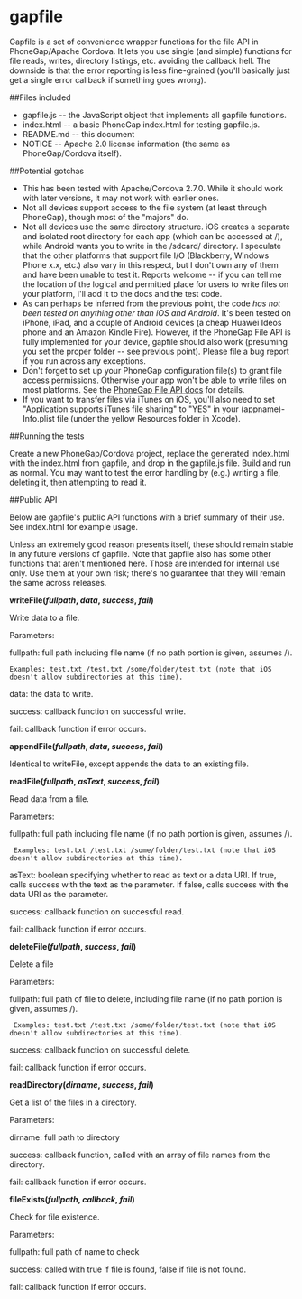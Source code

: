 gapfile
=======

Gapfile is a set of convenience wrapper functions for the file API in PhoneGap/Apache Cordova. It lets you use single (and simple) functions for file reads, writes, directory listings, etc. avoiding the callback hell. The downside is that the error reporting is less fine-grained (you'll basically just get a single error callback if something goes wrong).

##Files included

* gapfile.js  -- the JavaScript object that implements all gapfile functions.
* index.html -- a basic PhoneGap index.html for testing gapfile.js.
* README.md -- this document
* NOTICE -- Apache 2.0 license information (the same as PhoneGap/Cordova itself).


##Potential gotchas

* This has been tested with Apache/Cordova 2.7.0. While it should work with later versions, it may not work with earlier ones.
* Not all devices support access to the file system (at least through PhoneGap), though most of the "majors" do.
* Not all devices use the same directory structure. iOS creates a separate and isolated root directory for each app (which can be accessed at /), while Android wants you to write in the /sdcard/ directory. I speculate that the other platforms that support file I/O (Blackberry, Windows Phone x.x, etc.) also vary in this respect, but I don't own any of them and have been unable to test it. Reports welcome -- if you can tell me the location of the logical and permitted place for users to write files on your platform, I'll add it to the docs and the test code.
* As can perhaps be inferred from the previous point, the code *has not been tested on anything other than iOS and Android*. It's been tested on iPhone, iPad, and a couple of Android devices (a cheap Huawei Ideos phone and an Amazon Kindle Fire). However, if the PhoneGap File API is fully implemented for your device, gapfile should also work (presuming you set the proper folder -- see previous point). Please file a bug report if you run across any exceptions.
* Don't forget to set up your PhoneGap configuration file(s) to grant file access permissions. Otherwise your app won't be able to write files on most platforms. See the [PhoneGap File API docs](http://docs.phonegap.com/en/2.7.0/cordova_file_file.md.html#Files) for details.
* If you want to transfer files via iTunes on iOS, you'll also need to set "Application supports iTunes file sharing" to "YES" in your (appname)-Info.plist file (under the yellow Resources folder in Xcode).

##Running the tests

Create a new PhoneGap/Cordova project, replace the generated index.html with the index.html from gapfile, and drop in the gapfile.js file. Build and run as normal. You may want to test the error handling by (e.g.) writing a file, deleting it, then attempting to read it. 

##Public API

Below are gapfile's public API functions with a brief summary of their use. See index.html for example usage.

Unless an extremely good reason presents itself, these should remain stable in any future versions of gapfile. Note that gapfile also has some other functions that aren't mentioned here. Those are intended for internal use only. Use them at your own risk; there's no guarantee that they will remain the same across releases.

**writeFile(*fullpath*, *data*, *success*, *fail*)**

Write data to a file.

Parameters: 

 fullpath: full path including file name (if no path portion is given, assumes /).

	Examples: test.txt /test.txt /some/folder/test.txt (note that iOS doesn't allow subdirectories at this time).

 data: the data to write.

 success: callback function on successful write.

 fail: callback function if error occurs.


**appendFile(*fullpath*, *data*, *success*, *fail*)**

Identical to writeFile, except appends the data to an existing file.


**readFile(*fullpath*, *asText*, *success*, *fail*)**

Read data from a file.

Parameters: 

 fullpath: full path including file name (if no path portion is given, assumes /).

     Examples: test.txt /test.txt /some/folder/test.txt (note that iOS doesn't allow subdirectories at this time).

 asText: boolean specifying whether to read as text or a data URI. If true, calls success with the text as the parameter. If false, calls success with the data URI as the parameter.

 success: callback function on successful read.

 fail: callback function if error occurs.


**deleteFile(*fullpath*, *success*, *fail*)**

Delete a file

Parameters: 

 fullpath: full path of file to delete, including file name (if no path portion is given, assumes /).

     Examples: test.txt /test.txt /some/folder/test.txt (note that iOS doesn't allow subdirectories at this time).

 success: callback function on successful delete.

 fail: callback function if error occurs.


**readDirectory(*dirname*, *success*, *fail*)**

Get a list of the files in a directory.

Parameters:

 dirname: full path to directory

 success: callback function, called with an array of file names from the directory.

 fail: callback function if error occurs.


**fileExists(*fullpath*, *callback*, *fail*)**

Check for file existence.

Parameters:

 fullpath: full path of name to check

 success: called with true if file is found, false if file is not found.

 fail: callback function if error occurs.

